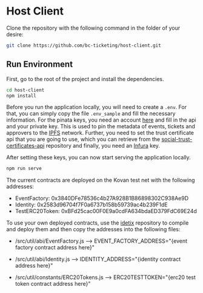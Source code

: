 # Host Client

Clone the repository with the following command in the folder of your desire:

```bash
git clone https://github.com/bc-ticketing/host-client.git
```

## Run Environment

First, go to the root of the project and install the dependencies.

```bash
cd host-client
npm install
```

Before you run the application locally, you will need to create a `.env`. For that, you can simply copy the file `.env_sample` and fill the necessary information.
For the pinata keys, you need an account [here](https://pinata.cloud/) and fill in the api and your private key. This is used to pin the metadata of events, tickets and approvers to the [IPFS](https://ipfs.io/) network. Further, you need to set the trust certificate api that you are going to use, which you can retrieve from the [social-trust-certificates-api](https://github.com/bc-ticketing/social-trust-certificates-api) repository and finally, you need an [Infura](https://infura.io/) key.

After setting these keys, you can now start serving the application locally.

```bash
npm run serve
```

The current contracts are deployed on the Kovan test net with the following addresses:
- EventFactory:   0x3840DFe78536c4b27A928B1B86898302C938Ae9D
- Identity:       0x2583d96704f7F0a6737b158b59739ac4b239F1dE
- TestERC20Token: 0xBFd25cac00F0E9a0cdFA634bdaED379FdC69E24d

To use your own deployed contracts, use the [idetix](https://github.com/bc-ticketing/idetix) repository to compile and deploy them and then copy the addresses into the following files:

- /src/util/abi/EventFactory.js --> EVENT_FACTORY_ADDRESS="{event factory contract address here}"

- /src/util/abi/Identity.js --> IDENTITY_ADDRESS="{identity contract address here}"
  
- /src/util/constants/ERC20Tokens.js --> ERC20TESTTOKEN="{erc20 test token contract address here}"
